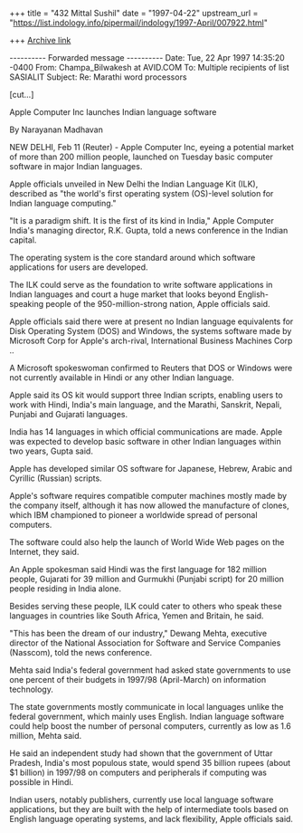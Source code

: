 +++
title = "432 Mittal Sushil"
date = "1997-04-22"
upstream_url = "https://list.indology.info/pipermail/indology/1997-April/007922.html"

+++
[Archive link](https://list.indology.info/pipermail/indology/1997-April/007922.html)



---------- Forwarded message ----------
Date: Tue, 22 Apr 1997 14:35:20 -0400
From: Champa_Bilwakesh at AVID.COM
To: Multiple recipients of list SASIALIT <SASIALIT at LISTSERV.RICE.EDU>
Subject: Re: Marathi word processors


[cut...]

Apple Computer Inc launches Indian language software

By Narayanan Madhavan

NEW DELHI, Feb 11 (Reuter) - Apple Computer Inc, eyeing a potential
market
of more than 200 million people, launched on Tuesday basic computer
software
in major Indian languages.

Apple officials unveiled in New Delhi the Indian Language Kit (ILK),
described as "the world's first operating system (OS)-level solution for
Indian language computing."

"It is a paradigm shift. It is the first of its kind in India," Apple
Computer India's managing director, R.K. Gupta, told a news conference
in
the Indian capital.

The operating system is the core standard around which software
applications
for users are developed.

The ILK could serve as the foundation to write software applications in
Indian languages and court a huge market that looks beyond
English-speaking
people of the 950-million-strong nation, Apple officials said.

Apple officials said there were at present no Indian language
equivalents
for Disk Operating System (DOS) and Windows, the systems software made
by
Microsoft Corp for Apple's arch-rival, International Business Machines
Corp
..

A Microsoft spokeswoman confirmed to Reuters that DOS or Windows were
not
currently available in Hindi or any other Indian language.

Apple said its OS kit would support three Indian scripts, enabling users
to
work with Hindi, India's main language, and the Marathi, Sanskrit,
Nepali,
Punjabi and Gujarati languages.

India has 14 languages in which official communications are made. Apple
was
expected to develop basic software in other Indian languages within two
years, Gupta said.

Apple has developed similar OS software for Japanese, Hebrew, Arabic and
Cyrillic (Russian) scripts.

Apple's software requires compatible computer machines mostly made by
the
company itself, although it has now allowed the manufacture of clones,
which
IBM championed to pioneer a worldwide spread of personal computers.

The software could also help the launch of World Wide Web pages on the
Internet, they said.

An Apple spokesman said Hindi was the first language for 182 million
people,
Gujarati for 39 million and Gurmukhi (Punjabi script) for 20 million
people
residing in India alone.

Besides serving these people, ILK could cater to others who speak these
languages in countries like South Africa, Yemen and Britain, he said.

"This has been the dream of our industry," Dewang Mehta, executive
director
of the National Association for Software and Service Companies
(Nasscom),
told the news conference.

Mehta said India's federal government had asked state governments to use
one
percent of their budgets in 1997/98 (April-March) on information
technology.

The state governments mostly communicate in local languages unlike the
federal government, which mainly uses English. Indian language software
could help boost the number of personal computers, currently as low as
1.6
million, Mehta said.

He said an independent study had shown that the government of Uttar
Pradesh,
India's most populous state, would spend 35 billion rupees (about $1
billion) in 1997/98 on computers and peripherals if computing was
possible
in Hindi.

Indian users, notably publishers, currently use local language software
applications, but they are built with the help of intermediate tools
based
on English language operating systems, and lack flexibility, Apple
officials
said.





